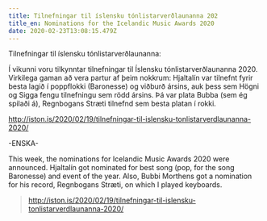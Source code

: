 ```yaml
---
title: Tilnefningar til íslensku tónlistarverðlaunanna 202
title_en: Nominations for the Icelandic Music Awards 2020
date: 2020-02-23T13:08:15.479Z
---
```

Tilnefningar til íslensku tónlistarverðlaunanna:



Í vikunni voru tilkynntar tilnefningar til Íslensku tónlistarverðlaunanna 2020. Virkilega gaman að vera partur af þeim nokkrum: Hjaltalín var tilnefnt fyrir besta lagið í poppflokki (Baronesse) og viðburð ársins, auk þess sem Högni og Sigga fengu tilnefningu sem rödd ársins. Þá var plata Bubba (sem ég spilaði á), Regnbogans Stræti tilnefnd sem besta platan í rokki.

<http://iston.is/2020/02/19/tilnefningar-til-islensku-tonlistarverdlaunanna-2020/>

\-ENSKA-



This week, the nominations for Icelandic Music Awards 2020 were announced. Hjaltalín got nominated for best song (pop, for the song Baronesse) and event of the year. Also, Bubbi Morthens got a nomination for his record, Regnbogans Stræti, on which I played keyboards.

> http://iston.is/2020/02/19/tilnefningar-til-islensku-tonlistarverdlaunanna-2020/
